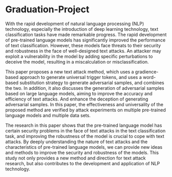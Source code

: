 # Graduation-Project

With the rapid development of natural language processing (NLP) technology, especially the introduction of deep learning technology, text classification tasks have made remarkable progress. The rapid development of pre-trained language models has significantly improved the performance of text classification. However, these models face threats to their security and robustness in the face of well-designed text attacks. An attacker may exploit a vulnerability in the model by adding specific perturbations to deceive the model, resulting in a miscalculation or misclassification.

This paper proposes a new text attack method, which uses a gradience-based approach to generate universal trigger tokens, and uses a word-based substitution strategy to generate adversarial samples, and combines the two. In addition, it also discusses the generation of adversarial samples based on large language models, aiming to improve the accuracy and efficiency of text attacks. And enhance the deception of generating adversarial samples. In this paper, the effectiveness and universality of the proposed method are verified by attack experiments on multiple pre-trained language models and multiple data sets.

The research in this paper shows that the pre-trained language model has certain security problems in the face of text attacks in the text classification task, and improving the robustness of the model is crucial to cope with text attacks. By deeply understanding the nature of text attacks and the characteristics of pre-trained language models, we can provide new ideas and methods to improve the security and robustness of the models. This study not only provides a new method and direction for text attack research, but also contributes to the development and application of NLP technology.
